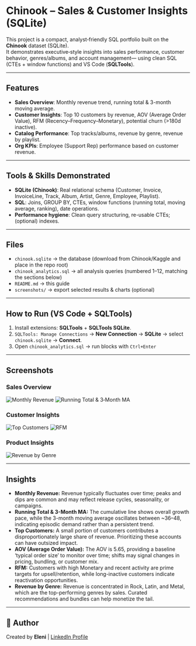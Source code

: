 # Chinook – Sales & Customer Insights (SQLite)

This project is a compact, analyst‑friendly SQL portfolio built on the **Chinook** dataset (SQLite).  
It demonstrates executive‑style insights into sales performance, customer behavior, genres/albums, and account management—
using clean SQL (CTEs + window functions) and VS Code (**SQLTools**).

---

## Features
- **Sales Overview**: Monthly revenue trend, running total & 3-month moving average.
- **Customer Insights**: Top 10 customers by revenue, AOV (Average Order Value), RFM (Recency–Frequency–Monetary), potential churn (>180d inactive).
- **Catalog Performance**: Top tracks/albums, revenue by genre, revenue by playlist.
- **Org KPIs**: Employee (Support Rep) performance based on customer revenue.

---

## Tools & Skills Demonstrated
- **SQLite (Chinook)**: Real relational schema (Customer, Invoice, InvoiceLine, Track, Album, Artist, Genre, Employee, Playlist).
- **SQL**: Joins, GROUP BY, CTEs, window functions (running total, moving average, ranking), date operations.
- **Performance hygiene**: Clean query structuring, re-usable CTEs; (optional) indexes.

---

## Files
- `chinook.sqlite` → the database (download from Chinook/Kaggle and place in the repo root)  
- `chinook_analytics.sql` → all analysis queries (numbered 1–12, matching the sections below)  
- `README.md` → this guide  
- `screenshots/` → export selected results & charts (optional)

---

## How to Run (VS Code + SQLTools)
1. Install extensions: **SQLTools** + **SQLTools SQLite**.  
2. `SQLTools: Manage Connections` → **New Connection** → **SQLite** → select `chinook.sqlite` → **Connect**.  
3. Open `chinook_analytics.sql` → run blocks with `Ctrl+Enter`

---

## Screenshots
### Sales Overview
![Monthly Revenue](screenshots/monthly_revenue.png) 
![Running Total & 3‑Month MA](screenshots/running_total_ma3.png)

### Customer Insights
![Top Customers](screenshots/top_customers.png) 
![RFM](screenshots/rfm.png) 

### Product Insights
![Revenue by Genre](screenshots/revenue_by_genre.png) 

---

## Insights
- **Monthly Revenue:** Revenue typically fluctuates over time; peaks and dips are common and may reflect release cycles, seasonality, or campaigns.
- **Running Total & 3-Month MA:** The cumulative line shows overall growth pace, while the 3-month moving average oscillates between ~36–48, indicating episodic demand rather than a persistent trend.
- **Top Customers:** A small portion of customers  contributes a disproportionately large share of revenue. Prioritizing these accounts can have outsized impact.
- **AOV (Average Order Value):** The AOV is 5.65, providing a baseline ‘typical order size’ to monitor over time; shifts may signal changes in pricing, bundling, or customer mix.
- **RFM:** Customers with high Monetary and recent activity are prime targets for upsell/retention, while long-inactive customers indicate reactivation opportunities.
- **Revenue by Genre:** Revenue is concentrated in Rock, Latin, and Metal, which are the top-performing genres by sales. Curated recommendations and bundles can help monetize the tail.

---

## 👤 Author
Created by **Eleni** | [LinkedIn Profile](https://www.linkedin.com/in/eleniandreikou/)
